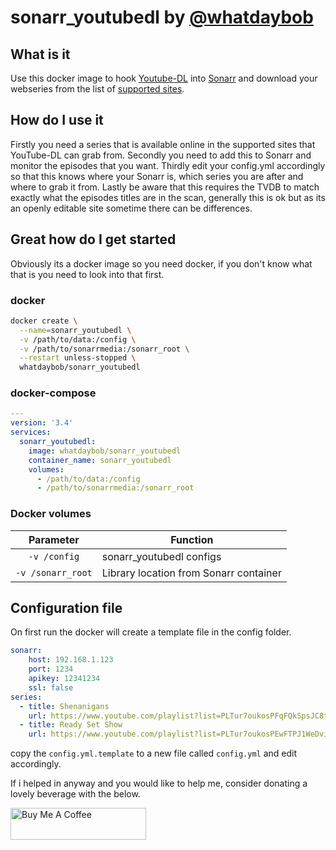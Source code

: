 # sonarr_youtubedl by [@whatdaybob](https://github.com/whatdaybob)

## What is it

Use this docker image to hook [Youtube-DL](https://ytdl-org.github.io/youtube-dl/index.html) into [Sonarr](https://sonarr.tv/) and download your webseries from the list of [supported sites](https://ytdl-org.github.io/youtube-dl/supportedsites.html).

## How do I use it

Firstly you need a series that is available online in the supported sites that YouTube-DL can grab from.
Secondly you need to add this to Sonarr and monitor the episodes that you want.
Thirdly edit your config.yml accordingly so that this knows where your Sonarr is, which series you are after and where to grab it from.
Lastly be aware that this requires the TVDB to match exactly what the episodes titles are in the scan, generally this is ok but as its an openly editable site sometime there can be differences.

## Great how do I get started

Obviously its a docker image so you need docker, if you don't know what that is you need to look into that first.

### docker

```bash
docker create \
  --name=sonarr_youtubedl \
  -v /path/to/data:/config \
  -v /path/to/sonarrmedia:/sonarr_root \
  --restart unless-stopped \
  whatdaybob/sonarr_youtubedl
```

### docker-compose

```yaml
---
version: '3.4'
services:
  sonarr_youtubedl:
    image: whatdaybob/sonarr_youtubedl
    container_name: sonarr_youtubedl
    volumes:
      - /path/to/data:/config
      - /path/to/sonarrmedia:/sonarr_root
```

### Docker volumes

| Parameter | Function |
| :----: | --- |
| `-v /config` | sonarr_youtubedl configs |
| `-v /sonarr_root` | Library location from Sonarr container |

## Configuration file

On first run the docker will create a template file in the config folder.

```yaml
sonarr:
    host: 192.168.1.123
    port: 1234
    apikey: 12341234
    ssl: false
series:
  - title: Shenanigans
    url: https://www.youtube.com/playlist?list=PLTur7oukosPFqFQkSpsJC8t2o9mRaxfVk
  - title: Ready Set Show
    url: https://www.youtube.com/playlist?list=PLTur7oukosPEwFTPJ1WeDvitauWzRiIhp
```

copy the `config.yml.template` to a new file called `config.yml` and edit accordingly.

If i helped in anyway and you would like to help me, consider donating a lovely beverage with the below.

<!-- markdownlint-disable MD033 -->
<a href="https://www.buymeacoffee.com/whatdaybob" target="_blank"><img src="https://cdn.buymeacoffee.com/buttons/lato-black.png" alt="Buy Me A Coffee" style="height: 51px !important;width: 217px !important;" ></a>
<!-- markdownlint-enable MD033 -->